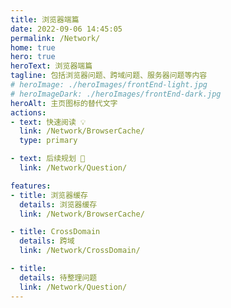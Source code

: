 ```yaml
---
title: 浏览器端篇
date: 2022-09-06 14:45:05
permalink: /Network/
home: true
hero: true
heroText: 浏览器端篇
tagline: 包括浏览器问题、跨域问题、服务器问题等内容
# heroImage: ./heroImages/frontEnd-light.jpg
# heroImageDark: ./heroImages/frontEnd-dark.jpg
heroAlt: 主页图标的替代文字
actions:
- text: 快速阅读 💡
  link: /Network/BrowserCache/
  type: primary

- text: 后续规划 💬
  link: /Network/Question/

features:
- title: 浏览器缓存
  details: 浏览器缓存
  link: /Network/BrowserCache/

- title: CrossDomain
  details: 跨域
  link: /Network/CrossDomain/

- title:
  details: 待整理问题
  link: /Network/Question/
---
```


